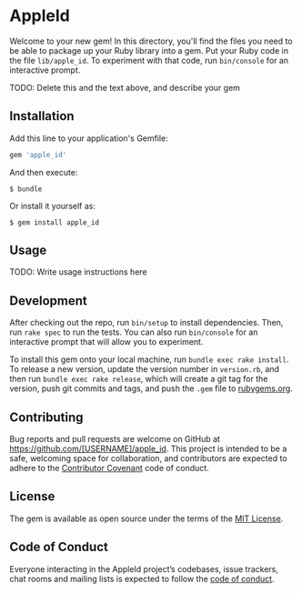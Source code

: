 # AppleId

Welcome to your new gem! In this directory, you'll find the files you need to be able to package up your Ruby library into a gem. Put your Ruby code in the file `lib/apple_id`. To experiment with that code, run `bin/console` for an interactive prompt.

TODO: Delete this and the text above, and describe your gem

## Installation

Add this line to your application's Gemfile:

```ruby
gem 'apple_id'
```

And then execute:

    $ bundle

Or install it yourself as:

    $ gem install apple_id

## Usage

TODO: Write usage instructions here

## Development

After checking out the repo, run `bin/setup` to install dependencies. Then, run `rake spec` to run the tests. You can also run `bin/console` for an interactive prompt that will allow you to experiment.

To install this gem onto your local machine, run `bundle exec rake install`. To release a new version, update the version number in `version.rb`, and then run `bundle exec rake release`, which will create a git tag for the version, push git commits and tags, and push the `.gem` file to [rubygems.org](https://rubygems.org).

## Contributing

Bug reports and pull requests are welcome on GitHub at https://github.com/[USERNAME]/apple_id. This project is intended to be a safe, welcoming space for collaboration, and contributors are expected to adhere to the [Contributor Covenant](http://contributor-covenant.org) code of conduct.

## License

The gem is available as open source under the terms of the [MIT License](https://opensource.org/licenses/MIT).

## Code of Conduct

Everyone interacting in the AppleId project’s codebases, issue trackers, chat rooms and mailing lists is expected to follow the [code of conduct](https://github.com/[USERNAME]/apple_id/blob/master/CODE_OF_CONDUCT.md).
